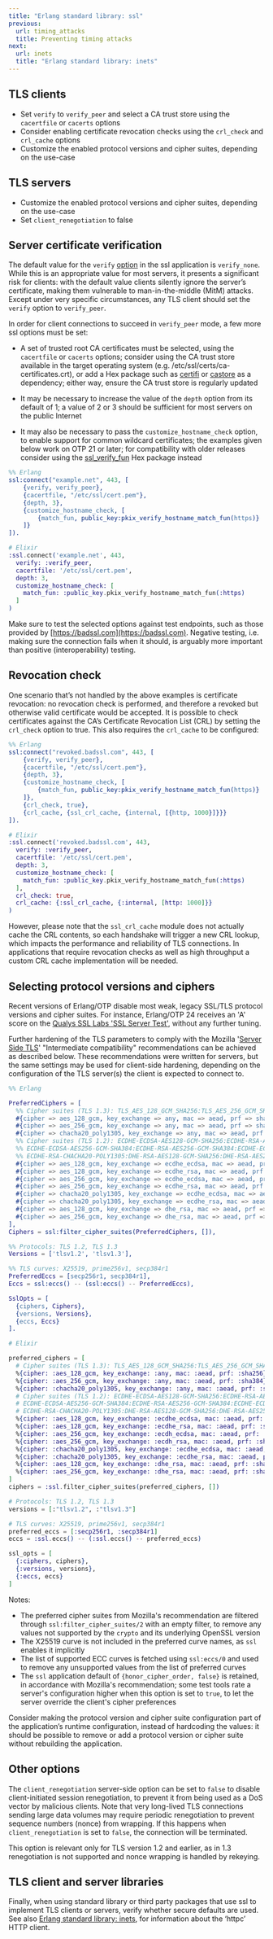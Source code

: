 ```yaml
---
title: "Erlang standard library: ssl"
previous:
  url: timing_attacks
  title: Preventing timing attacks
next:
  url: inets
  title: "Erlang standard library: inets"
---
```


## TLS clients

* Set `verify` to `verify_peer` and select a CA trust store using the `cacertfile` or `cacerts` options
* Consider enabling certificate revocation checks using the `crl_check` and `crl_cache` options
* Customize the enabled protocol versions and cipher suites, depending on the use-case

## TLS servers

* Customize the enabled protocol versions and cipher suites, depending on the use-case
* Set `client_renegotiation` to false

## Server certificate verification

The default value for the `verify` [option](https://erlang.org/doc/man/ssl.html#TLS/DTLS%20OPTION%20DESCRIPTIONS%20-%20CLIENT) in the ssl application is `verify_none`. While this is an appropriate value for most servers, it presents a significant risk for clients: with the default value clients silently ignore the server’s certificate, making them vulnerable to man-in-the-middle (MitM) attacks. Except under very specific circumstances, any TLS client should set the `verify` option to `verify_peer`.

In order for client connections to succeed in `verify_peer` mode, a few more ssl options must be set:

* A set of trusted root CA certificates must be selected, using the `cacertfile` or `cacerts` options; consider using the CA trust store available in the target operating system (e.g. /etc/ssl/certs/ca-certificates.crt), or add a Hex package such as [certifi](https://hex.pm/packages/certifi) or [castore](https://hex.pm/packages/castore) as a dependency; either way, ensure the CA trust store is regularly updated

* It may be necessary to increase the value of the `depth` option from its default of 1; a value of 2 or 3 should be sufficient for most servers on the public Internet

* It may also be necessary to pass the `customize_hostname_check` option, to enable support for common wildcard certificates; the examples given below work on OTP 21 or later; for compatibility with older releases consider using the [ssl_verify_fun](https://hex.pm/packages/ssl_verify_fun) Hex package instead

```erlang
%% Erlang
ssl:connect("example.net", 443, [
    {verify, verify_peer},
    {cacertfile, "/etc/ssl/cert.pem"},
    {depth, 3},
    {customize_hostname_check, [
        {match_fun, public_key:pkix_verify_hostname_match_fun(https)}
    ]}
]).
```

```elixir
# Elixir
:ssl.connect('example.net', 443,
  verify: :verify_peer,
  cacertfile: '/etc/ssl/cert.pem',
  depth: 3,
  customize_hostname_check: [
    match_fun: :public_key.pkix_verify_hostname_match_fun(:https)
  ]
)
```

Make sure to test the selected options against test endpoints, such as those provided by [https://badssl.com](https://badssl.com). Negative testing, i.e. making sure the connection fails when it should, is arguably more important than positive (interoperability) testing.

## Revocation check

One scenario that’s not handled by the above examples is certificate revocation: no revocation check is performed, and therefore a revoked but otherwise valid certificate would be accepted. It is possible to check certificates against the CA’s Certificate Revocation List (CRL) by setting the `crl_check` option to true. This also requires the `crl_cache` to be configured:

```erlang
%% Erlang
ssl:connect("revoked.badssl.com", 443, [
    {verify, verify_peer},
    {cacertfile, "/etc/ssl/cert.pem"},
    {depth, 3},
    {customize_hostname_check, [
        {match_fun, public_key:pkix_verify_hostname_match_fun(https)}
    ]},
    {crl_check, true},
    {crl_cache, {ssl_crl_cache, {internal, [{http, 1000}]}}}
]).
```

```elixir
# Elixir
:ssl.connect('revoked.badssl.com', 443,
  verify: :verify_peer,
  cacertfile: '/etc/ssl/cert.pem',
  depth: 3,
  customize_hostname_check: [
    match_fun: :public_key.pkix_verify_hostname_match_fun(:https)
  ],
  crl_check: true,
  crl_cache: {:ssl_crl_cache, {:internal, [http: 1000]}}
)
```

However, please note that the `ssl_crl_cache` module does not actually cache the CRL contents, so each handshake will trigger a new CRL lookup, which impacts the performance and reliability of TLS connections. In applications that require revocation checks as well as high throughput a custom CRL cache implementation will be needed.

## Selecting protocol versions and ciphers

Recent versions of Erlang/OTP disable most weak, legacy SSL/TLS protocol versions and cipher suites. For instance, Erlang/OTP 24 receives an 'A' score on the [Qualys SSL Labs 'SSL Server Test'](https://www.ssllabs.com/ssltest/), without any further tuning.

Further hardening of the TLS parameters to comply with the Mozilla '[Server Side TLS](https://wiki.mozilla.org/Security/Server_Side_TLS)' "Intermediate compatibility" recommendations can be achieved as described below. These recommendations were written for servers, but the same settings may be used for client-side hardening, depending on the configuration of the TLS server(s) the client is expected to connect to.

```erlang
%% Erlang

PreferredCiphers = [
  %% Cipher suites (TLS 1.3): TLS_AES_128_GCM_SHA256:TLS_AES_256_GCM_SHA384:TLS_CHACHA20_POLY1305_SHA256
  #{cipher => aes_128_gcm, key_exchange => any, mac => aead, prf => sha256},
  #{cipher => aes_256_gcm, key_exchange => any, mac => aead, prf => sha384},
  #{cipher => chacha20_poly1305, key_exchange => any, mac => aead, prf => sha256},
  %% Cipher suites (TLS 1.2): ECDHE-ECDSA-AES128-GCM-SHA256:ECDHE-RSA-AES128-GCM-SHA256:
  %% ECDHE-ECDSA-AES256-GCM-SHA384:ECDHE-RSA-AES256-GCM-SHA384:ECDHE-ECDSA-CHACHA20-POLY1305:
  %% ECDHE-RSA-CHACHA20-POLY1305:DHE-RSA-AES128-GCM-SHA256:DHE-RSA-AES256-GCM-SHA384
  #{cipher => aes_128_gcm, key_exchange => ecdhe_ecdsa, mac => aead, prf => sha256},
  #{cipher => aes_128_gcm, key_exchange => ecdhe_rsa, mac => aead, prf => sha256},
  #{cipher => aes_256_gcm, key_exchange => ecdhe_ecdsa, mac => aead, prf => sha384},
  #{cipher => aes_256_gcm, key_exchange => ecdhe_rsa, mac => aead, prf => sha384},
  #{cipher => chacha20_poly1305, key_exchange => ecdhe_ecdsa, mac => aead,prf => sha256},
  #{cipher => chacha20_poly1305, key_exchange => ecdhe_rsa, mac => aead, prf => sha256},
  #{cipher => aes_128_gcm, key_exchange => dhe_rsa, mac => aead, prf => sha256},
  #{cipher => aes_256_gcm, key_exchange => dhe_rsa, mac => aead, prf => sha384}
],
Ciphers = ssl:filter_cipher_suites(PreferredCiphers, []),

%% Protocols: TLS 1.2, TLS 1.3
Versions = ['tlsv1.2', 'tlsv1.3'],

%% TLS curves: X25519, prime256v1, secp384r1
PreferredEccs = [secp256r1, secp384r1],
Eccs = ssl:eccs() -- (ssl:eccs() -- PreferredEccs),

SslOpts = [
  {ciphers, Ciphers},
  {versions, Versions},
  {eccs, Eccs}
].
```

```elixir
# Elixir

preferred_ciphers = [
  # Cipher suites (TLS 1.3): TLS_AES_128_GCM_SHA256:TLS_AES_256_GCM_SHA384:TLS_CHACHA20_POLY1305_SHA256
  %{cipher: :aes_128_gcm, key_exchange: :any, mac: :aead, prf: :sha256},
  %{cipher: :aes_256_gcm, key_exchange: :any, mac: :aead, prf: :sha384},
  %{cipher: :chacha20_poly1305, key_exchange: :any, mac: :aead, prf: :sha256},
  # Cipher suites (TLS 1.2): ECDHE-ECDSA-AES128-GCM-SHA256:ECDHE-RSA-AES128-GCM-SHA256:
  # ECDHE-ECDSA-AES256-GCM-SHA384:ECDHE-RSA-AES256-GCM-SHA384:ECDHE-ECDSA-CHACHA20-POLY1305:
  # ECDHE-RSA-CHACHA20-POLY1305:DHE-RSA-AES128-GCM-SHA256:DHE-RSA-AES256-GCM-SHA384
  %{cipher: :aes_128_gcm, key_exchange: :ecdhe_ecdsa, mac: :aead, prf: :sha256},
  %{cipher: :aes_128_gcm, key_exchange: :ecdhe_rsa, mac: :aead, prf: :sha256},
  %{cipher: :aes_256_gcm, key_exchange: :ecdh_ecdsa, mac: :aead, prf: :sha384},
  %{cipher: :aes_256_gcm, key_exchange: :ecdh_rsa, mac: :aead, prf: :sha384},
  %{cipher: :chacha20_poly1305, key_exchange: :ecdhe_ecdsa, mac: :aead, prf: :sha256},
  %{cipher: :chacha20_poly1305, key_exchange: :ecdhe_rsa, mac: :aead, prf: :sha256},
  %{cipher: :aes_128_gcm, key_exchange: :dhe_rsa, mac: :aead, prf: :sha256},
  %{cipher: :aes_256_gcm, key_exchange: :dhe_rsa, mac: :aead, prf: :sha384}
]
ciphers = :ssl.filter_cipher_suites(preferred_ciphers, [])

# Protocols: TLS 1.2, TLS 1.3
versions = [:"tlsv1.2", :"tlsv1.3"]

# TLS curves: X25519, prime256v1, secp384r1
preferred_eccs = [:secp256r1, :secp384r1]
eccs = :ssl.eccs() -- (:ssl.eccs() -- preferred_eccs)

ssl_opts = [
  {:ciphers, ciphers},
  {:versions, versions},
  {:eccs, eccs}
]
```

Notes:

  * The preferred cipher suites from Mozilla's recommendation are filtered
    through `ssl:filter_cipher_suites/2` with an empty filter, to remove any
    values not supported by the `crypto` and its underlying OpenSSL version
  * The X25519 curve is not included in the preferred curve names, as `ssl`
    enables it implicitly
  * The list of supported ECC curves is fetched using `ssl:eccs/0` and used to
    remove any unsupported values from the list of preferred curves
  * The `ssl` application default of `{honor_cipher_order, false}` is retained,
    in accordance with Mozilla's recommendation; some test tools rate a
    server's configuration higher when this option is set to `true`, to let
    the server override the client's cipher preferences

Consider making the protocol version and cipher suite configuration part of the application’s runtime configuration, instead of hardcoding the values: it should be possible to remove or add a protocol version or cipher suite without rebuilding the application.

## Other options

The `client_renegotiation` server-side option can be set to `false` to disable client-initiated session renegotiation, to prevent it from being used as a DoS vector by malicious clients. Note that very long-lived TLS connections sending large data volumes may require periodic renegotiation to prevent sequence numbers (nonce) from wrapping. If this happens when `client_renegotiation` is set to `false`, the connection will be terminated.

This option is relevant only for TLS version 1.2 and earlier, as in 1.3 renegotiation is not supported and nonce wrapping is handled by rekeying.

## TLS client and server libraries

Finally, when using standard library or third party packages that use ssl to implement TLS clients or servers, verify whether secure defaults are used. See also [Erlang standard library: inets](inets), for information about the ‘httpc’ HTTP client.
